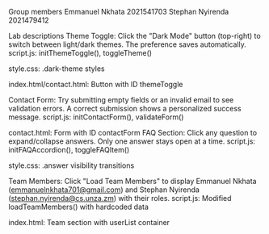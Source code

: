 Group members 
Emmanuel Nkhata 2021541703 
Stephan Nyirenda 2021479412

Lab descriptions 
Theme Toggle: Click the "Dark Mode" button (top-right) to switch between light/dark themes. The preference saves automatically.
script.js: initThemeToggle(), toggleTheme()

style.css: .dark-theme styles

index.html/contact.html: Button with ID themeToggle

Contact Form: Try submitting empty fields or an invalid email to see validation errors. A correct submission shows a personalized success message.
script.js: initContactForm(), validateForm()

contact.html: Form with ID contactForm
FAQ Section: Click any question to expand/collapse answers. Only one answer stays open at a time.
script.js: initFAQAccordion(), toggleFAQItem()

style.css: .answer visibility transitions

Team Members: Click "Load Team Members" to display Emmanuel Nkhata (emmanuelnkhata701@gmail.com) and Stephan Nyirenda (stephan.nyirenda@cs.unza.zm) with their roles.
script.js: Modified loadTeamMembers() with hardcoded data

index.html: Team section with userList container